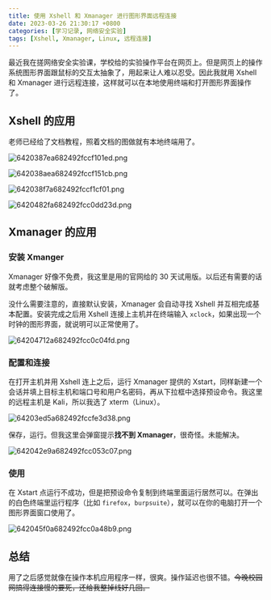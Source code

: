 ```yaml
---
title: 使用 Xshell 和 Xmanager 进行图形界面远程连接
date: 2023-03-26 21:30:17 +0800
categories: [学习记录, 网络安全实验]
tags: [Xshell, Xmanager, Linux, 远程连接]
---
```


最近我在搓网络安全实验课，学校给的实验操作平台在网页上。但是网页上的操作系统图形界面跟鼠标的交互太抽象了，用起来让人难以忍受。因此我就用 Xshell 和 Xmanager 进行远程连接，这样就可以在本地使用终端和打开图形界面操作了。

## Xshell 的应用

老师已经给了文档教程，照着文档的图做就有本地终端用了。

![6420387ea682492fccf101ed.png](https://pic2.imgdb.cn/item/6420387ea682492fccf101ed.png)

![642038aea682492fccf151cb.png](https://pic2.imgdb.cn/item/642038aea682492fccf151cb.png)

![642038f7a682492fccf1cf01.png](https://pic2.imgdb.cn/item/642038f7a682492fccf1cf01.png)

![6420482fa682492fcc0dd23d.png](https://pic2.imgdb.cn/item/6420482fa682492fcc0dd23d.png)

## Xmanager 的应用

### 安装 Xmanger

Xmanager 好像不免费，我这里是用的官网给的 30 天试用版。以后还有需要的话就考虑整个破解版。

没什么需要注意的，直接默认安装，Xmanager 会自动寻找 Xshell 并互相完成基本配置。安装完成之后用 Xshell 连接上主机并在终端输入 `xclock`，如果出现一个时钟的图形界面，就说明可以正常使用了。

![64204712a682492fcc0c04fd.png](https://pic2.imgdb.cn/item/64204712a682492fcc0c04fd.png)

### 配置和连接

在打开主机并用 Xshell 连上之后，运行 Xmanager 提供的 Xstart，同样新建一个会话并填上目标主机和端口号和用户名密码，再从下拉框中选择预设命令。我这里的远程主机是 Kali，所以我选了 xterm（Linux）。

![64203ed5a682492fccfe3d38.png](https://pic2.imgdb.cn/item/64203ed5a682492fccfe3d38.png)

保存，运行。但我这里会弹窗提示**找不到 Xmanager**，很奇怪。未能解决。

![642042e9a682492fcc053c07.png](https://pic2.imgdb.cn/item/642042e9a682492fcc053c07.png)

### 使用

在 Xstart 点运行不成功，但是把预设命令复制到终端里面运行居然可以。在弹出的白色终端里运行程序（比如 `firefox`，`burpsuite`），就可以在你的电脑打开一个图形界面窗口使用了。

![642045f0a682492fcc0a48b9.png](https://pic2.imgdb.cn/item/642045f0a682492fcc0a48b9.png)

## 总结

用了之后感觉就像在操作本机应用程序一样，很爽。操作延迟也很不错。~~今晚校园网搞得连接慢的要死，还给我整掉线好几回。~~
